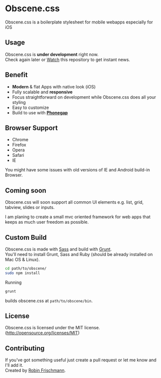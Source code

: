 # Obscene.css
Obscene.css is a boilerplate stylesheet for mobile webapps especially for iOS


## Usage ##
Obscene.css is **under development** right now.     
Check again later or [Watch](https://github.com/rofrischmann/Obscene.css/subscription) this repository to get instant news.     

## Benefit ##
* **Modern** & flat Apps with native look (iOS)
* Fully scalable and **responsive**
* Focus straightforward on development while Obscene.css does all your styling
* Easy to customize
* Build to use with **[Phonegap](http://phonegap.com/)**

## Browser Support ##
* Chrome
* Firefox
* Opera
* Safari
* IE
    
You might have some issues with old versions of IE and Android build-in Browser.


## Coming soon ##
Obscene.css will soon support all common UI elements e.g. list, grid, tabview, slides or inputs.
   
I am planing to create a small mvc oriented framework for web apps that keeps as much user freedom as possible.


## Custom Build ##
Obscene.css is made with [Sass](http://sass-lang.com/) and build with [Grunt](http://gruntjs.com/).    
You'll need to install Grunt, Sass and Ruby (should be already installed on Mac OS & Linux).


```sh
cd path/to/obscene/
sudo npm install
```

Running 
```sh
grunt
```
builds obscene.css at `path/to/obscene/bin`.   


## License
Obscene.css is licensed under the MIT license. (http://opensource.org/licenses/MIT)

## Contributing
If you've got something useful just create a pull request or let me know and I'll add it.   
Created by [Robin Frischmann](http://rofrischmann.de).
 
